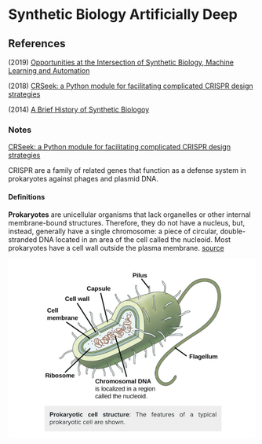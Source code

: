 # Synthetic Biology Artificially Deep


## References

(2019) [Opportunities at the Intersection of Synthetic Biology, Machine Learning and Automation](https://pubs.acs.org/doi/pdf/10.1021/acssynbio.8b00540)

(2018) [CRSeek: a Python module for facilitating complicated CRISPR design strategies](https://peerj.com/preprints/27094.pdf)

(2014) [A Brief History of Synthetic Biologoy](https://collinslab.mit.edu/files/nrm_cameron.pdf)

### Notes 

[CRSeek: a Python module for facilitating complicated CRISPR design strategies](https://peerj.com/preprints/27094.pdf)

CRISPR are a family of related genes that function as a defense system in prokaryotes against phages and plasmid DNA.

#### Definitions

**Prokaryotes** are unicellular organisms that lack organelles or other internal membrane-bound structures. Therefore, they do not have a nucleus, but, instead, generally have a single chromosome: a piece of circular, double-stranded DNA located in an area of the cell called the nucleoid. Most prokaryotes have a cell wall outside the plasma membrane. [source](https://courses.lumenlearning.com/boundless-biology/chapter/structure-ofprokaryotes/#:~:text=Prokaryotes%20are%20unicellular%20organisms%20that,the%20cell%20called%20the%20nucleoid.)

![Prokarayote](prokarayote.png)

